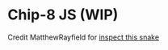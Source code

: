 # Chip-8 JS (WIP)

Credit MatthewRayfield for [inspect this snake](https://github.com/MatthewRayfield/inspect-this-snake)
